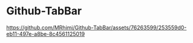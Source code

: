 # Github-TabBar
https://github.com/MRhimi/Github-TabBar/assets/76263599/253559d0-eb11-497e-a8be-8c4561125019
